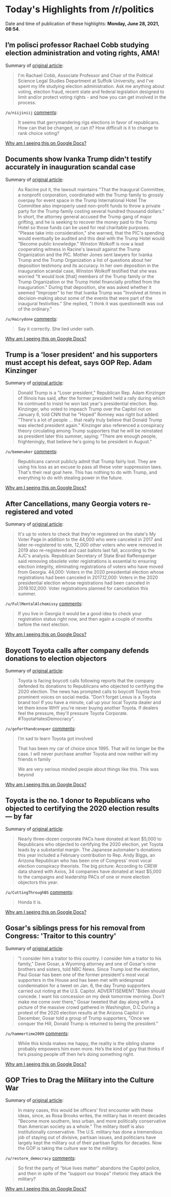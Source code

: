 # Today's Highlights from /r/politics

Date and time of publication of these highlights: **Monday, June 28, 2021, 08:54**.

## I’m polisci professor Rachael Cobb studying election administration and voting rights, AMA!

Summary of [original article](https://www.reddit.com/r/politics/comments/o9m9zr/im_polisci_professor_rachael_cobb_studying/):

> I'm Rachael Cobb, Associate Professor and Chair of the Political Science  Legal Studies Department at Suffolk University, and I've spent my life studying election administration. Ask me anything about voting, election fraud, recent state and federal legislation designed to limit and/or protect voting rights - and how you can get involved in the process.

`/u/niijiniij` [comments](https://www.reddit.com/r/politics/comments/o9m9zr/im_polisci_professor_rachael_cobb_studying/):

> It seems that gerrymandering rigs elections in favor of republicans. How can that be changed, or can it? How difficult is it to change to rank choice voting?

[Why am I seeing this on Google Docs?](https://docs.google.com/document/d/1Dc6We63vOXIZsc0op-Bt4abqkYjXzOigalQqFxmvvbM/edit?usp=sharing)

## Documents show Ivanka Trump didn't testify accurately in inauguration scandal case

Summary of [original article](https://www.motherjones.com/politics/2021/06/documents-show-ivanka-trump-didnt-testify-accurately-in-inauguration-scandal-case/):

> As Racine put it, the lawsuit maintains "That the Inaugural Committee, a nonprofit corporation, coordinated with the Trump family to grossly overpay for event space in the Trump International Hotel The Committee also improperly used non-profit funds to throw a private party for the Trump family costing several hundred thousand dollars." In short, the attorney general accused the Trump gang of major grifting, and he is seeking to recover the money paid to the Trump Hotel so those funds can be used for real charitable purposes. "Please take into consideration," she warned, that the PIC's spending would eventually be audited and this deal with the Trump Hotel would "Become public knowledge." Winston Wolkoff is now a lead cooperating witness in Racine's lawsuit against the Trump Organization and the PIC. Mother Jones sent lawyers for Ivanka Trump and the Trump Organization a list of questions about her deposition testimony and its accuracy. In her own deposition in the inauguration scandal case, Winston Wolkoff testified that she was worried "It would look [that] members of the Trump family or the Trump Organization or the Trump Hotel financially profited from the inauguration." During that deposition, she was asked whether it seemed "Improper" to her that Ivanka Trump was "Involved at times in decision-making about some of the events that were part of the inaugural festivities." She replied, "I think it was questionedIt was out of the ordinary."

`/u/Hairydone` [comments](https://www.reddit.com/r/politics/comments/o9km4z/documents_show_ivanka_trump_didnt_testify/):

> Say it correctly. She lied under oath.

[Why am I seeing this on Google Docs?](https://docs.google.com/document/d/1Dc6We63vOXIZsc0op-Bt4abqkYjXzOigalQqFxmvvbM/edit?usp=sharing)

## Trump is a 'loser president' and his supporters must accept his defeat, says GOP Rep. Adam Kinzinger

Summary of [original article](https://www.businessinsider.com/trump-is-a-loser-president-says-gop-rep-adam-kinzinger-2021-6):

> Donald Trump is a "Loser president," Republican Rep. Adam Kinzinger of Illinois has said, after the former president held a rally during which he continued to insist he won last year's presidential election. Rep. Kinzinger, who voted to impeach Trump over the Capitol riot on January 6, told CNN that he "Hoped" Romney was right but added: "There's a lot of people ... that really truly believe that Donald Trump was elected president again." Kinzinger also referenced a conspiracy theory circulating among Trump supporters that he will be reinstated as president later this summer, saying: "There are enough people, frighteningly, that believe he's going to be president in August."

`/u/bemenaker` [comments](https://www.reddit.com/r/politics/comments/o9iu3b/trump_is_a_loser_president_and_his_supporters/):

> Republicans cannot publicly admit that Trump fairly lost. They are using his loss as an excuse to pass all these voter suppression laws. That's their real goal here. This has nothing to do with Trump, and everything to do with stealing power in the future.

[Why am I seeing this on Google Docs?](https://docs.google.com/document/d/1Dc6We63vOXIZsc0op-Bt4abqkYjXzOigalQqFxmvvbM/edit?usp=sharing)

## After Cancellations, many Georgia voters re-registered and voted

Summary of [original article](https://www.ajc.com/politics/after-cancellations-many-georgia-voters-re-registered-and-voted/PFFC4TU2ABFFFNVDSRJXSK22N4/):

> It's up to voters to check that they're registered on the state's My Voter Page.In addition to the 44,000 who were canceled in 2017 and later re-registered to vote, 12,000 other voters who were removed in 2019 also re-registered and cast ballots last fall, according to the AJC's analysis. Republican Secretary of State Brad Raffensperger said removing obsolete voter registrations is essential to ensuring election integrity, eliminating registrations of voters who have moved from Georgia. 44,000: Voters in the 2020 presidential election whose registrations had been canceled in 2017.12,000: Voters in the 2020 presidential election whose registrations had been canceled in 2019.102,000: Voter registrations planned for cancellation this summer.

`/u/FullMentalAlchemissy` [comments](https://www.reddit.com/r/politics/comments/o9iywb/after_cancellations_many_georgia_voters/):

> If you live in Georgia it would be a good idea to check your registration status right now, and then again a couple of months before the next election.

[Why am I seeing this on Google Docs?](https://docs.google.com/document/d/1Dc6We63vOXIZsc0op-Bt4abqkYjXzOigalQqFxmvvbM/edit?usp=sharing)

## Boycott Toyota calls after company defends donations to election objectors

Summary of [original article](https://www.newsweek.com/boycott-toyota-calls-after-company-defends-donations-election-objectors-1604639):

> Toyota is facing boycott calls following reports that the company defended its donations to Republicans who objected to certifying the 2020 election. The news has prompted calls to boycott Toyota from prominent voices on social media. "Don't forget Lexus is a Toyota brand too! If you have a minute, call up your local Toyota dealer and let them know WHY you're never buying another Toyota. If dealers feel the pressure, they'll pressure Toyota Corporate. #ToyotaHatesDemocracy".

`/u/goforthandconquer` [comments](https://www.reddit.com/r/politics/comments/o9l5ha/boycott_toyota_calls_after_company_defends/):

> I’m sad to learn Toyota got involved 
> 
> That has been my car of choice since 1995. That will no longer be the case. I will never purchase another Toyota and now neither will my friends n family
> 
> We are very serious minded people about things like this. This was beyond

[Why am I seeing this on Google Docs?](https://docs.google.com/document/d/1Dc6We63vOXIZsc0op-Bt4abqkYjXzOigalQqFxmvvbM/edit?usp=sharing)

## Toyota is the no. 1 donor to Republicans who objected to certifying the 2020 election results — by far

Summary of [original article](https://www.axios.com/toyota-leads-donations-among-election-objectors-ebae427b-6f47-4591-aa28-31f366e6e2e0.html?utm_source=twitter&utm_medium=social&utm_campaign=editorial&utm_content=politics-electioncertification):

> Nearly three-dozen corporate PACs have donated at least $5,000 to Republicans who objected to certifying the 2020 election, yet Toyota leads by a substantial margin. The Japanese automaker's donations this year included a February contribution to Rep. Andy Biggs, an Arizona Republican who has been one of Congress' most vocal election conspiracy theorists. The big picture: According to CREW data shared with Axios, 34 companies have donated at least $5,000 to the campaigns and leadership PACs of one or more election objectors this year.

`/u/CuttingThroughBS` [comments](https://www.reddit.com/r/politics/comments/o9crfe/toyota_is_the_no_1_donor_to_republicans_who/):

> Honda it is.

[Why am I seeing this on Google Docs?](https://docs.google.com/document/d/1Dc6We63vOXIZsc0op-Bt4abqkYjXzOigalQqFxmvvbM/edit?usp=sharing)

## Gosar's siblings press for his removal from Congress: 'Traitor to this country'

Summary of [original article](https://thehill.com/homenews/house/560484-pair-of-gosars-brothers-press-for-his-removal-from-congresstraitor-to-this):

> "I consider him a traitor to this country. I consider him a traitor to his family," Dave Gosar, a Wyoming attorney and one of Gosar's nine brothers and sisters, told NBC News. Since Trump lost the election, Paul Gosar has been one of the former president's most vocal supporters in the House and has been met with widespread condemnation for a tweet on Jan. 6, the day Trump supporters carried out rioting at the U.S. Capitol. ADVERTISEMENT."Biden should concede. I want his concession on my desk tomorrow morning. Don't make me come over there," Gosar tweeted that day along with a picture of the massive crowd gathered in Washington, D.C.During a protest of the 2020 election results at the Arizona Capitol in December, Gosar told a group of Trump supporters, "Once we conquer the Hill, Donald Trump is returned to being the president."

`/u/hammertime2009` [comments](https://www.reddit.com/r/politics/comments/o9im1q/gosars_siblings_press_for_his_removal_from/):

> While this kinda makes me happy, the reality is the sibling shame probably empowers him even more. He’s the kind of guy that thinks if he’s pissing people off then he’s doing something right.

[Why am I seeing this on Google Docs?](https://docs.google.com/document/d/1Dc6We63vOXIZsc0op-Bt4abqkYjXzOigalQqFxmvvbM/edit?usp=sharing)

## GOP Tries to Drag the Military into the Culture War

Summary of [original article](https://thebulwark.com/gop-tries-to-drag-the-military-into-the-culture-war/):

> In many cases, this would be officers' first encounter with these ideas, since, as Rosa Brooks writes, the military has in recent decades "Become more southern, less urban, and more politically conservative than American society as a whole." The military itself is also institutionally conservative. The U.S. military has done a tremendous job of staying out of divisive, partisan issues, and politicians have largely kept the military out of their partisan fights for decades. Now the GOP is taking the culture war to the military.

`/u/restore_democracy` [comments](https://www.reddit.com/r/politics/comments/o9i7ur/gop_tries_to_drag_the_military_into_the_culture/):

> So first the party of “blue lives matter” abandons the Capitol police, and then in spite of the “support our troops” rhetoric they attack the military?

[Why am I seeing this on Google Docs?](https://docs.google.com/document/d/1Dc6We63vOXIZsc0op-Bt4abqkYjXzOigalQqFxmvvbM/edit?usp=sharing)

